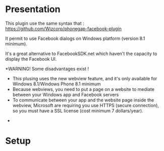 Presentation
===============================

This plugin use the same syntax that :
https://github.com/Wizcorp/phonegap-facebook-plugin

It permit to use Facebook dialogs on Windows platform (version 8.1 minimum).

It's a great alternative to FacebookSDK.net which haven't the capacity to display the Facebook UI.

*WARNING! Some disadvantages exist !

- This plusing uses the new webview feature, and it's only available for Windows 8.1/Windows Phone 8.1 minimum
- Because webviews, you need to put a page on a website to mediate between your Windows app and Facebook servers
- To communicate between your app and the website page inside the webview, Microsoft are requiring you use HTTPS (secure connection), so you must have a SSL license (cost minimum 7 dollars/year).
*

Setup
===============================

